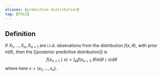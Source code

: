 ```yaml
---
aliases: [predictive distribution]
tag: [FOSI]
---
```


## Definition
If $X_1, \ldots, X_n, X_{n+1}$ are i.i.d. obsevations from the distribution $f(x, \theta)$, with prior $\pi(\theta)$, then the [[posterior predictive distribution]] is
$$
f\left(x_{n+1} \mid x\right)=\int_{\Theta} f\left(x_{n+1}, \theta\right) \pi(\theta \mid x) \mathrm{d} \theta
$$
where here $x=\left(x_1, \ldots, x_n\right)$.


